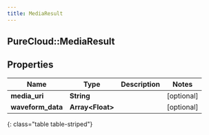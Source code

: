 ```yaml
---
title: MediaResult
---
```

## PureCloud::MediaResult

## Properties

|Name | Type | Description | Notes|
|------------ | ------------- | ------------- | -------------|
| **media_uri** | **String** |  | [optional] |
| **waveform_data** | **Array&lt;Float&gt;** |  | [optional] |
{: class="table table-striped"}


